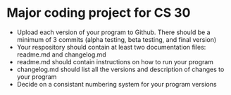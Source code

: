 # Major coding project for CS 30
* Upload each version of your program to Github. There should be a minimum of 3 commits (alpha testing, beta testing, and final version)
* Your respository should contain at least two documentation files: readme.md and changelog.md
* readme.md should contain instructions on how to run your program
* changelog.md should list all the versions and description of changes to your program
* Decide on a consistant numbering system for your program versions
